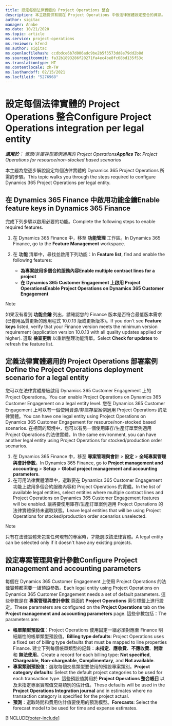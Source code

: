```yaml
---
title: 設定每個法律實體的 Project Operations 整合
description: 本主題提供有關在 Project Operations 中依法律實體設定整合的資訊。
author: sigitac
manager: Annbe
ms.date: 10/21/2020
ms.topic: article
ms.service: project-operations
ms.reviewer: kfend
ms.author: sigitac
ms.openlocfilehash: ccdbdce6b7d006adc9be2b5f3573dd8e79dd2b8d
ms.sourcegitcommit: fa32b1893286f20271fa4ec4be8fc68bd135f53c
ms.translationtype: HT
ms.contentlocale: zh-TW
ms.lasthandoff: 02/15/2021
ms.locfileid: "5276968"
---
```

# <a name="configure-project-operations-integration-per-legal-entity"></a><span data-ttu-id="0ac9d-103">設定每個法律實體的 Project Operations 整合</span><span class="sxs-lookup"><span data-stu-id="0ac9d-103">Configure Project Operations integration per legal entity</span></span> 

<span data-ttu-id="0ac9d-104">_**適用於：** 資源/非庫存型案例適用的 Project Operations_</span><span class="sxs-lookup"><span data-stu-id="0ac9d-104">_**Applies To:** Project Operations for resource/non-stocked based scenarios_</span></span>

<span data-ttu-id="0ac9d-105">本主題為您逐步解說設定每個法律實體的 Dynamics 365 Project Operations 所需的步驟。</span><span class="sxs-lookup"><span data-stu-id="0ac9d-105">This topic walks you through the steps required to configure Dynamics 365 Project Operations per legal entity.</span></span>

## <a name="enable-feature-keys-in-dynamics-365-finance"></a><span data-ttu-id="0ac9d-106">在 Dynamics 365 Finance 中啟用功能金鑰</span><span class="sxs-lookup"><span data-stu-id="0ac9d-106">Enable feature keys in Dynamics 365 Finance</span></span>

<span data-ttu-id="0ac9d-107">完成下列步驟以啟用必要的功能。</span><span class="sxs-lookup"><span data-stu-id="0ac9d-107">Complete the following steps to enable required features.</span></span>

1. <span data-ttu-id="0ac9d-108">在 Dynamics 365 Finance 中，移至 **功能管理** 工作區。</span><span class="sxs-lookup"><span data-stu-id="0ac9d-108">In Dynamics 365 Finance, go to the **Feature Management** workspace.</span></span>
2. <span data-ttu-id="0ac9d-109">在 **功能** 清單中，尋找並啟用下列功能：</span><span class="sxs-lookup"><span data-stu-id="0ac9d-109">In **Feature list**, find and enable the following features:</span></span>
  
    - <span data-ttu-id="0ac9d-110">**為專案啟用多個合約服務內容**</span><span class="sxs-lookup"><span data-stu-id="0ac9d-110">**Enable multiple contract lines for a project**</span></span>
    - <span data-ttu-id="0ac9d-111">**在 Dynamics 365 Customer Engagement 上啟用 Project Operations**</span><span class="sxs-lookup"><span data-stu-id="0ac9d-111">**Enable Project Operations on Dynamics 365 Customer Engagement**</span></span>

> [!NOTE]
> <span data-ttu-id="0ac9d-112">如果沒有看到 **功能金鑰** 列出，請確認您的 Finance 版本是否符合最低版本需求 (已套用品質更新的應用程式 10.0.13 版或更新版本)。</span><span class="sxs-lookup"><span data-stu-id="0ac9d-112">If you don't see **Feature keys** listed, verify that your Finance version meets the minimum version requirement (application version 10.0.13 with all quality updates applied or higher).</span></span> <span data-ttu-id="0ac9d-113">選取 **檢查更新** 以重新整理功能清單。</span><span class="sxs-lookup"><span data-stu-id="0ac9d-113">Select **Check for updates** to refresh the feature list.</span></span>

## <a name="define-the-project-operations-deployment-scenario-for-a-legal-entity"></a><span data-ttu-id="0ac9d-114">定義法律實體適用的 Project Operations 部署案例</span><span class="sxs-lookup"><span data-stu-id="0ac9d-114">Define the Project Operations deployment scenario for a legal entity</span></span>

<span data-ttu-id="0ac9d-115">您可以在法律實體層級啟用 Dynamics 365 Customer Engagement 上的 Project Operations。</span><span class="sxs-lookup"><span data-stu-id="0ac9d-115">You can enable Project Operations on Dynamics 365 Customer Engagement on a legal entity level.</span></span> <span data-ttu-id="0ac9d-116">您在 Dynamics 365 Customer Engagement 上可以有一個使用資源/非庫存型案例適用 Project Operations 的法律實體。</span><span class="sxs-lookup"><span data-stu-id="0ac9d-116">You can have one legal entity using Project Operations on Dynamics 365 Customer Engagement for resource/non-stocked based scenarios.</span></span> <span data-ttu-id="0ac9d-117">在相同的環境中，您可以有另一個使用庫存/生產訂單案例適用 Project Operations 的法律實體。</span><span class="sxs-lookup"><span data-stu-id="0ac9d-117">In the same environment, you can have another legal entity using Project Operations for stocked/production order scenarios.</span></span>

1. <span data-ttu-id="0ac9d-118">在 Dynamics 365 Finance 中，移至 **專案管理與會計** > **設定** > **全域專案管理與會計參數**。</span><span class="sxs-lookup"><span data-stu-id="0ac9d-118">In Dynamics 365 Finance, go to **Project management and accounting** > **Setup** > **Global project management and accounting parameters**.</span></span>
2. <span data-ttu-id="0ac9d-119">在可用法律實體清單中，選取要在 Dynamics 365 Customer Engagement 功能上啟用多個合約服務內容和 Project Operations 的實體。</span><span class="sxs-lookup"><span data-stu-id="0ac9d-119">In the list of available legal entities, select entities where multiple contract lines and Project Operations on Dynamics 365 Customer Engagement features will be enabled.</span></span> <span data-ttu-id="0ac9d-120">讓將要使用庫存/生產訂單案例適用 Project Operations 的法律實體保持未選取狀態。</span><span class="sxs-lookup"><span data-stu-id="0ac9d-120">Leave legal entities that will be using Project Operations for stocked/production order scenarios unselected.</span></span>

> [!NOTE]
> <span data-ttu-id="0ac9d-121">只有在法律實體未包含任何現有的專案時，才能選取該法律實體。</span><span class="sxs-lookup"><span data-stu-id="0ac9d-121">A legal entity can be selected only if it doesn't have any existing projects.</span></span>

## <a name="configure-project-management-and-accounting-parameters"></a><span data-ttu-id="0ac9d-122">設定專案管理與會計參數</span><span class="sxs-lookup"><span data-stu-id="0ac9d-122">Configure Project management and accounting parameters</span></span>

<span data-ttu-id="0ac9d-123">每個在 Dynamics 365 Customer Engagement 上使用 Project Operations 的法律實體都需要一組預設參數。</span><span class="sxs-lookup"><span data-stu-id="0ac9d-123">Each legal entity using Project Operations on Dynamics 365 Customer Engagement needs a set of default parameters.</span></span> <span data-ttu-id="0ac9d-124">這些參數是在 **專案管理與會計參數** 頁面的 **Project Operations** 索引標籤上進行設定。</span><span class="sxs-lookup"><span data-stu-id="0ac9d-124">These parameters are configured on the **Project Operations** tab on the **Project management and accounting parameters** page.</span></span> <span data-ttu-id="0ac9d-125">這些參數包括：</span><span class="sxs-lookup"><span data-stu-id="0ac9d-125">The parameters are:</span></span>

  - <span data-ttu-id="0ac9d-126">**帳單類型預設值**：Project Operations 使用固定一組必須對應至 Finance 明細屬性的帳單類型預設值。</span><span class="sxs-lookup"><span data-stu-id="0ac9d-126">**Billing type defaults**: Project Operations uses a fixed set of billing type defaults that must be mapped to line properties Finance.</span></span> <span data-ttu-id="0ac9d-127">建立下列每個帳單類型的記錄：**未指定**、**應收費**、**不應收費**、**附贈** 和 **無法使用**。</span><span class="sxs-lookup"><span data-stu-id="0ac9d-127">Create a record for each billing type: **Not specified**, **Chargeable**, **Non-chargeable**, **Complimentary**, and **Not available**.</span></span>
  - <span data-ttu-id="0ac9d-128">**專案類別預設值**：選取每個交易類型要使用的預設專案類別。</span><span class="sxs-lookup"><span data-stu-id="0ac9d-128">**Project category defaults**: Select the default project categories to be used for each transaction type.</span></span> <span data-ttu-id="0ac9d-129">這些預設值將用於 **Project Operations 整合帳目** 以及未指定專案實際值交易類別的估計值。</span><span class="sxs-lookup"><span data-stu-id="0ac9d-129">These defaults will be used in the **Project Operations Integration journal** and in estimates where no transaction category is specified for the project actual.</span></span>
  - <span data-ttu-id="0ac9d-130">**預測**：選取時間和費用估計值要使用的預測模型。</span><span class="sxs-lookup"><span data-stu-id="0ac9d-130">**Forecasts**: Select the forecast model to be used for time and expense estimates.</span></span>


[!INCLUDE[footer-include](../includes/footer-banner.md)]
